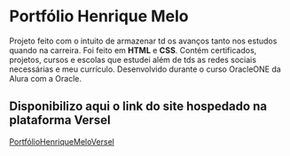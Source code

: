 # Portfólio Henrique Melo
Projeto feito com o intuito de armazenar td os avanços tanto nos estudos quando na carreira. 
Foi feito em **HTML** e **CSS**. 
Contém certificados, projetos, cursos e escolas que estudei além de tds as redes sociais necessárias e meu currículo. 
Desenvolvido durante o curso OracleONE da Alura com a Oracle.

## Disponibilizo aqui o link do site hospedado na plataforma Versel
[PortfólioHenriqueMeloVersel](https://curriculo-henrique-dev.vercel.app/)